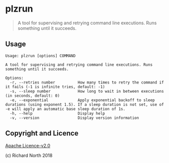 # plzrun

> A tool for supervising and retrying command line executions. Runs something until it succeeds.

## Usage

```
Usage: plzrun [options] COMMAND

A tool for supervising and retrying command line executions. Runs something until it succeeds.

Options:
  -r, --retries number          How many times to retry the command if it fails (-1 is infinite tries, default: -1)
  -s, --sleep number            How long to wait in between executions (in seconds, default: 0)
  -e, --exponential             Apply exponential backoff to sleep durations (using exponent 1.5). If a sleep duration is not set, use of -e will apply an automatic base sleep duration of 1s.
  -h, --help                    Display help
  -v, --version                 Display version information
```

## Copyright and Licence

[Apache Licence-v2.0](https://www.apache.org/licenses/LICENSE-2.0)

(c) Richard North 2018
